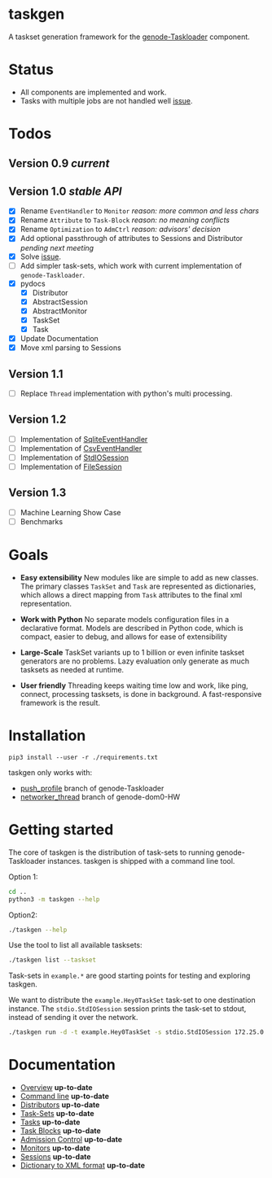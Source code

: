 # taskgen

A taskset generation framework for the
[genode-Taskloader](https://github.com/argos-research/genode-Taskloader)
component.


# Status

* All components are implemented and work. 
* Tasks with multiple jobs are not handled well [issue](https://github.com/argos-research/genode-Taskloader/issues/5).

# Todos

## Version 0.9 *current*

## Version 1.0 *stable API*

- [x] Rename `EventHandler` to `Monitor` *reason: more common and less chars*
- [x] Rename `Attribute` to `Task-Block` *reason: no meaning conflicts*
- [x] Rename `Optimization` to `AdmCtrl` *reason: advisors' decision*
- [x] Add optional passthrough of attributes to Sessions and Distributor
  *pending next meeting*
- [x] Solve
  [issue](https://github.com/argos-research/genode-Taskloader/issues/5).
- [ ] Add simpler task-sets, which work with current implementation of
  `genode-Taskloader`.
- [x] pydocs
  - [x] Distributor
  - [x] AbstractSession
  - [x] AbstractMonitor
  - [x] TaskSet
  - [x] Task
- [x] Update Documentation
- [x] Move xml parsing to Sessions

## Version 1.1

- [ ] Replace `Thread` implementation with python's multi processing.

## Version 1.2

- [ ] Implementation of [SqliteEventHandler](events/sqlite.py)
- [ ] Implementation of [CsvEventHandler](events/csv.py)
- [ ] Implementation of [StdIOSession](sessions.stdio.py)
- [ ] Implementation of [FileSession](sessions.file.py)

## Version 1.3


- [ ] Machine Learning Show Case
- [ ] Benchmarks

# Goals
- **Easy extensibility** New modules like are simple to add as new classes. The
  primary classes `TaskSet` and `Task` are represented as dictionaries, which
  allows a direct mapping from `Task` attributes to the final xml
  representation.
  
- **Work with Python** No separate models configuration files in a declarative
  format. Models are described in Python code, which is compact, easier to
  debug, and allows for ease of extensibility
  
- **Large-Scale** TaskSet variants up to 1 billion or even infinite taskset
  generators are no problems. Lazy evaluation only generate as much tasksets as
  needed at runtime.
  
- **User friendly** Threading keeps waiting time low and work, like ping,
  connect, processing tasksets, is done in background. A fast-responsive
  framework is the result.


# Installation

```
pip3 install --user -r ./requirements.txt
```

taskgen only works with:

* [push_profile](https://github.com/argos-research/genode-Taskloader/tree/push_profile) branch of genode-Taskloader
* [networker_thread](https://github.com/argos-research/genode-dom0-HW/tree/networker_thread) branch of genode-dom0-HW

# Getting started

The core of taskgen is the distribution of task-sets to running
genode-Taskloader instances. taskgen is shipped with a command line tool.

Option 1:

```bash
cd ..
python3 -m taskgen --help
```

Option2:

```bash
./taskgen --help
```

Use the tool to list all available tasksets:

```bash
./taskgen list --taskset
```

Task-sets in `example.*` are good starting points for testing and exploring
taskgen.

We want to distribute the `example.Hey0TaskSet` task-set to one destination
instance. The `stdio.StdIOSession` session prints the task-set to stdout,
instead of sending it over the network. 

```bash
./taskgen run -d -t example.Hey0TaskSet -s stdio.StdIOSession 172.25.0.1
```

# Documentation
* [Overview](docs/overview.md) **up-to-date**
* [Command line](docs/commandline.md) **up-to-date**
* [Distributors](docs/distributor.md) **up-to-date**
* [Task-Sets](docs/taskset.md) **up-to-date**
* [Tasks](docs/tasks.md) **up-to-date**
* [Task Blocks](docs/blocks.md) **up-to-date**
* [Admission Control](docs/admctrl.md) **up-to-date**
* [Monitors](docs/monitor.md) **up-to-date**
* [Sessions](docs/session.md) **up-to-date**
* [Dictionary to XML format](docs/dict2xml.md) **up-to-date**

